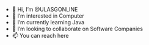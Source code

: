 - 👋 Hi, I’m @ULASGONLINE
- 👀 I’m interested in Computer
- 🌱 I’m currently learning Java
- 💞️ I’m looking to collaborate on Software Companies
- 📫 You can reach here

<!---
ULASGONLINE/ULASGONLINE is a ✨ special ✨ repository because its `README.md` (this file) appears on your GitHub profile.
You can click the Preview link to take a look at your changes.
--->
